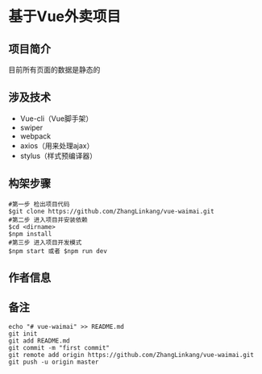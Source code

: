 # 基于Vue外卖项目

## 项目简介

目前所有页面的数据是静态的

## 涉及技术

- Vue-cli（Vue脚手架）
- swiper
- webpack
- axios（用来处理ajax）
- stylus（样式预编译器）

## 构架步骤

```shell
#第一步 检出项目代码
$git clone https://github.com/ZhangLinkang/vue-waimai.git
#第二步 进入项目并安装依赖
$cd <dirname>
$npm install
#第三步 进入项目开发模式
$npm start 或者 $npm run dev
```

## 作者信息

## 备注

```
echo "# vue-waimai" >> README.md
git init
git add README.md
git commit -m "first commit"
git remote add origin https://github.com/ZhangLinkang/vue-waimai.git
git push -u origin master
```

